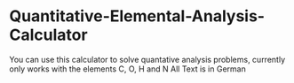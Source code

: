 # Quantitative-Elemental-Analysis-Calculator
You can use this calculator to solve quantative analysis problems, currently only works with the elements C, O, H and N
All Text is in German

